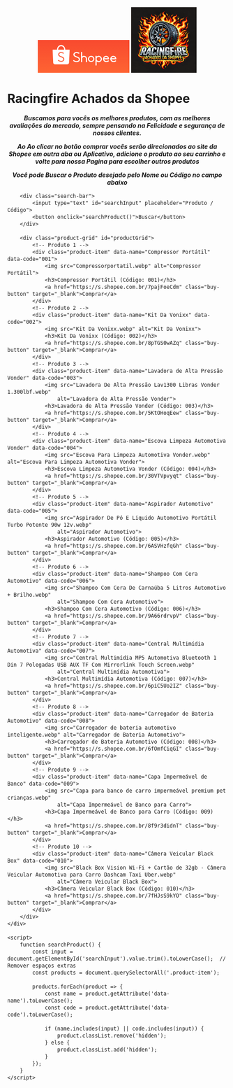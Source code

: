 <!DOCTYPE html>
<html lang="pt-BR">

<head>
    <meta charset="UTF-8">
    <meta name="viewport" content="width=device-width, initial-scale=1.0">
    <meta name="description"
        content="Encontre os melhores produtos automotivos na Shopee. Confira nossa seleção e compre com facilidade!">
    <meta name="keywords" content="Shopee, produtos automotivos, compras online, promoções, achados Shopee">
    <meta name="author" content="RacingFireAchadosdaShopee">
    <title>Lista de Achados da Shopee</title>
    <link rel="stylesheet" href="styles.css" />
</head>

<body>
    <div class="container">
        <Center>
            <img src="Shopee.png" alt="Logo da Shopee - Achados da Shopee">
           <a href="https://www.instagram.com/racingfire_achados_shopee/" target="_blank">
    <img src="RacingfireAchadosdaShopee.webp" alt="Logo RacingFire" class="Logo-RacingfireAchadosdaShopee" style="width: 150px; height: auto;">
</a>
     </Center>
        <h1>Racingfire Achados da Shopee</h1>
        <b><i><center>
                <p class="informe"> Buscamos para vocês os melhores produtos, com as melhores avaliações do mercado,
                    sempre pensando na Felicidade e segurança de nossos clientes.</p>
                <p>Ao Ao clicar no botão comprar vocês serão direcionados ao site da Shopee em outra aba ou Aplicativo, adicione o produto
                    ao seu carrinho e volte para nossa Pagina para escolher outros produtos </p>
                <p>Você pode Buscar o Produto desejado pelo Nome ou Código no campo abaixo</p></center></b></i>

        <div class="search-bar">
            <input type="text" id="searchInput" placeholder="Produto / Código">
            <button onclick="searchProduct()">Buscar</button>
        </div>

        <div class="product-grid" id="productGrid">
            <!-- Produto 1 -->
            <div class="product-item" data-name="Compressor Portátil" data-code="001">
                <img src="Compressorportatil.webp" alt="Compressor Portátil">
                <h3>Compressor Portátil (Código: 001)</h3>
                <a href="https://s.shopee.com.br/7pajFoeCdm" class="buy-button" target="_blank">Comprar</a>
            </div>
            <!-- Produto 2 -->
            <div class="product-item" data-name="Kit Da Vonixx" data-code="002">
                <img src="Kit Da Vonixx.webp" alt="Kit Da Vonixx">
                <h3>Kit Da Vonixx (Código: 002)</h3>
                <a href="https://s.shopee.com.br/8pTGS0wAZq" class="buy-button" target="_blank">Comprar</a>
            </div>
            <!-- Produto 3 -->
            <div class="product-item" data-name="Lavadora de Alta Pressão Vonder" data-code="003">
                <img src="Lavadora De Alta Pressão Lav1300 Libras Vonder 1.300lbf.webp"
                    alt="Lavadora de Alta Pressão Vonder">
                <h3>Lavadora de Alta Pressão Vonder (Código: 003)</h3>
                <a href="https://s.shopee.com.br/5KtOHoqEew" class="buy-button" target="_blank">Comprar</a>
            </div>
            <!-- Produto 4 -->
            <div class="product-item" data-name="Escova Limpeza Automotiva Vonder" data-code="004">
                <img src="Escova Para Limpeza Automotiva Vonder.webp" alt="Escova Para Limpeza Automotiva Vonder">
                <h3>Escova Limpeza Automotiva Vonder (Código: 004)</h3>
                <a href="https://s.shopee.com.br/30VTVpvyqt" class="buy-button" target="_blank">Comprar</a>
            </div>
            <!-- Produto 5 -->
            <div class="product-item" data-name="Aspirador Automotivo" data-code="005">
                <img src="Aspirador De Pó E Liquido Automotivo Portátil Turbo Potente 90w 12v.webp"
                    alt="Aspirador Automotivo">
                <h3>Aspirador Automotivo (Código: 005)</h3>
                <a href="https://s.shopee.com.br/6ASVHzfqGh" class="buy-button" target="_blank">Comprar</a>
            </div>
            <!-- Produto 6 -->
            <div class="product-item" data-name="Shampoo Com Cera Automotivo" data-code="006">
                <img src="Shampoo Com Cera De Carnaúba 5 Litros Automotivo + Brilho.webp"
                    alt="Shampoo Com Cera Automotivo">
                <h3>Shampoo Com Cera Automotivo (Código: 006)</h3>
                <a href="https://s.shopee.com.br/9A66rdrvpV" class="buy-button" target="_blank">Comprar</a>
            </div>
            <!-- Produto 7 -->
            <div class="product-item" data-name="Central Multimídia Automotiva" data-code="007">
                <img src="Central Multimídia MP5 Automotiva Bluetooth 1 Din 7 Polegadas USB AUX TF Com Mirrorlink Touch Screen.webp"
                    alt="Central Multimídia Automotiva">
                <h3>Central Multimídia Automotiva (Código: 007)</h3>
                <a href="https://s.shopee.com.br/6piC5Uo2IZ" class="buy-button" target="_blank">Comprar</a>
            </div>
            <!-- Produto 8 -->
            <div class="product-item" data-name="Carregador de Bateria Automotivo" data-code="008">
                <img src="Carregador de bateria automotivo inteligente.webp" alt="Carregador de Bateria Automotivo">
                <h3>Carregador de Bateria Automotivo (Código: 008)</h3>
                <a href="https://s.shopee.com.br/6fOmfCiqGI" class="buy-button" target="_blank">Comprar</a>
            </div>
            <!-- Produto 9 -->
            <div class="product-item" data-name="Capa Impermeável de Banco" data-code="009">
                <img src="Capa para banco de carro impermeável premium pet crianças.webp"
                    alt="Capa Impermeável de Banco para Carro">
                <h3>Capa Impermeável de Banco para Carro (Código: 009)</h3>
                <a href="https://s.shopee.com.br/8f9r3didnT" class="buy-button" target="_blank">Comprar</a>
            </div>
            <!-- Produto 10 -->
            <div class="product-item" data-name="Câmera Veicular Black Box" data-code="010">
                <img src="Black Box Vision Wi-Fi + Cartão de 32gb - Câmera Veicular Automotiva para Carro Dashcam Taxi Uber.webp"
                    alt="Câmera Veicular Black Box">
                <h3>Câmera Veicular Black Box (Código: 010)</h3>
                <a href="https://s.shopee.com.br/7fHJsS9kYO" class="buy-button" target="_blank">Comprar</a>
            </div>
        </div>
    </div>

    <script>
        function searchProduct() {
            const input = document.getElementById('searchInput').value.trim().toLowerCase();  // Remover espaços extras
            const products = document.querySelectorAll('.product-item');

            products.forEach(product => {
                const name = product.getAttribute('data-name').toLowerCase();
                const code = product.getAttribute('data-code').toLowerCase();

                if (name.includes(input) || code.includes(input)) {
                    product.classList.remove('hidden');
                } else {
                    product.classList.add('hidden');
                }
            });
        }
    </script>
</body>

</html>
